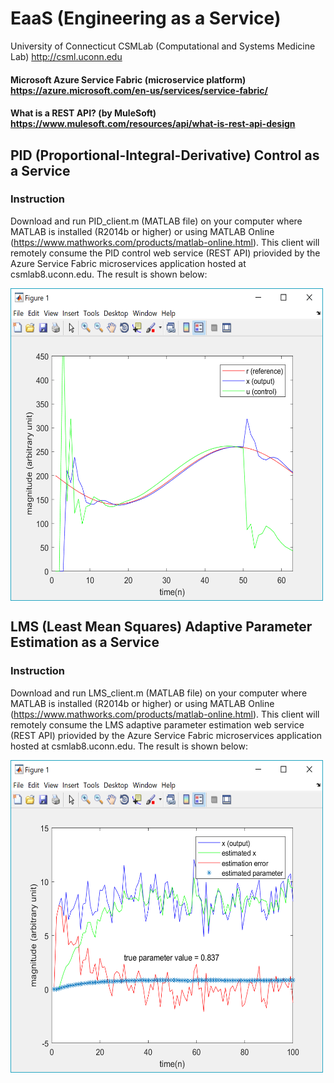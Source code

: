 # EaaS (Engineering as a Service)
University of Connecticut CSMLab (Computational and Systems Medicine Lab) http://csml.uconn.edu
#### Microsoft Azure Service Fabric (microservice platform) https://azure.microsoft.com/en-us/services/service-fabric/
#### What is a REST API? (by MuleSoft) https://www.mulesoft.com/resources/api/what-is-rest-api-design
## PID (Proportional-Integral-Derivative) Control as a Service
### Instruction
Download and run PID_client.m (MATLAB file) on your computer where MATLAB is installed (R2014b or higher) or using MATLAB Online (https://www.mathworks.com/products/matlab-online.html). This client will remotely consume the PID control web service (REST API) priovided by the Azure Service Fabric microservices application hosted at csmlab8.uconn.edu. The result is shown below:

<img align="center" width="500" height="500" src="screenshots/pid_client.png">

## LMS (Least Mean Squares) Adaptive Parameter Estimation as a Service
### Instruction
Download and run LMS_client.m (MATLAB file) on your computer where MATLAB is installed (R2014b or higher) or using MATLAB Online (https://www.mathworks.com/products/matlab-online.html). This client will remotely consume the LMS adaptive parameter estimation web service (REST API) priovided by the Azure Service Fabric microservices application hosted at csmlab8.uconn.edu. The result is shown below:

<img align="center" width="500" height="500" src="screenshots/lms_client2.png">



